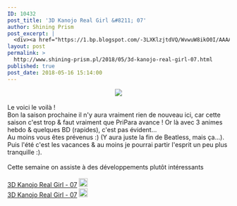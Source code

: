 ```yaml
---
ID: 10432
post_title: '3D Kanojo Real Girl &#8211; 07'
author: Shining Prism
post_excerpt: |
  <div><a href="https://1.bp.blogspot.com/-3LXKlzjtdVQ/WvwuW8ikO0I/AAAAAAAAB2w/FPQiZuO7L0YT-VO2ky_mtpfBS_9_zz8XwCLcBGAs/s1600/3D%2BKanojo%2BReal%2BGirl%2B-%2B07.png"><img border="0" src="https://1.bp.blogspot.com/-3LXKlzjtdVQ/WvwuW8ikO0I/AAAAAAAAB2w/FPQiZuO7L0YT-VO2ky_mtpfBS_9_zz8XwCLcBGAs/s1600/3D%2BKanojo%2BReal%2BGirl%2B-%2B07.png"></a></div><br>Le voici le voil&agrave; !<br>Bon la saison prochaine il n'y aura vraiment rien de nouveau ici, car cette saison c'est trop &amp; faut vraiment que PriPara avance ! Or l&agrave; avec 3 animes hebdo &amp; quelques BD (rapides), c'est pas &eacute;vident...<br>Au moins vous &ecirc;tes pr&eacute;venus :) (Y aura juste la fin de Beatless, mais &ccedil;a...).<br>Puis l'&eacute;t&eacute; c'est les vacances &amp; au moins je pourrai partir l'esprit un peu plus tranquille :).<br><br>Cette semaine on assiste &agrave; des d&eacute;veloppements plut&ocirc;t int&eacute;ressants<br><br><a href="http://jheberg.net/captcha/shining-prism-3d-kanojo-real-girl-07-hevc-10bits/">3D Kanojo Real Girl - 07</a>&nbsp;<img border="0" height="20" src="https://img4.hostingpics.net/pics/1924291f1f71f1fa.png" width="20"><br><a href="http://jheberg.net/captcha/shining-prism-3d-kanojo-real-girl-07/">3D Kanojo Real Girl - 07</a>&nbsp;<img border="0" height="20" src="https://img4.hostingpics.net/pics/7608031f1eb1f1f7.png" width="20">
layout: post
permalink: >
  http://www.shining-prism.pl/2018/05/3d-kanojo-real-girl-07.html
published: true
post_date: 2018-05-16 15:14:00
---
```

<div class="separator" style="clear: both; text-align: center;"><a href="https://1.bp.blogspot.com/-3LXKlzjtdVQ/WvwuW8ikO0I/AAAAAAAAB2w/FPQiZuO7L0YT-VO2ky_mtpfBS_9_zz8XwCLcBGAs/s1600/3D%2BKanojo%2BReal%2BGirl%2B-%2B07.png" imageanchor="1" style="margin-left: 1em; margin-right: 1em;"><img border="0" data-original-height="720" data-original-width="1280" src="https://1.bp.blogspot.com/-3LXKlzjtdVQ/WvwuW8ikO0I/AAAAAAAAB2w/FPQiZuO7L0YT-VO2ky_mtpfBS_9_zz8XwCLcBGAs/s1600/3D%2BKanojo%2BReal%2BGirl%2B-%2B07.png" /></a></div><br />Le voici le voilà !<br />Bon la saison prochaine il n'y aura vraiment rien de nouveau ici, car cette saison c'est trop &amp; faut vraiment que PriPara avance ! Or là avec 3 animes hebdo &amp; quelques BD (rapides), c'est pas évident...<br />Au moins vous êtes prévenus :) (Y aura juste la fin de Beatless, mais ça...).<br />Puis l'été c'est les vacances &amp; au moins je pourrai partir l'esprit un peu plus tranquille :).<br /><br />Cette semaine on assiste à des développements plutôt intéressants<br /><br /><a href="http://jheberg.net/captcha/shining-prism-3d-kanojo-real-girl-07-hevc-10bits/">3D Kanojo Real Girl - 07</a>&nbsp;<img border="0" height="20" src="https://img4.hostingpics.net/pics/1924291f1f71f1fa.png" width="20" /><br /><a href="http://jheberg.net/captcha/shining-prism-3d-kanojo-real-girl-07/">3D Kanojo Real Girl - 07</a>&nbsp;<img border="0" height="20" src="https://img4.hostingpics.net/pics/7608031f1eb1f1f7.png" width="20" />